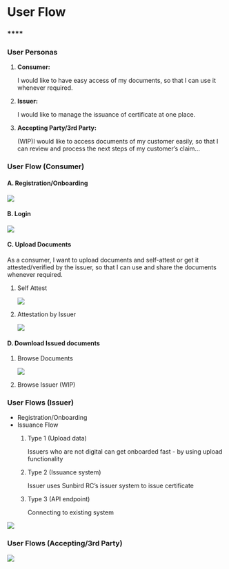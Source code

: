 # User Flow

### \*\*\*\*

### **User Personas**

1. **Consumer:**

   I would like to have easy access of my documents, so that I can use it whenever required.

2. **Issuer:** 

   I would like to manage the issuance of certificate at one place.

3. **Accepting Party/3rd Party:** 

   \(WIP\)I would like to access documents of my customer easily, so that I can review and process the next steps of my customer’s claim…

### **User Flow \(Consumer\)**

#### **A. Registration/Onboarding**

![](https://lh6.googleusercontent.com/-DN5cdPyDLvr7o4DWoD-X9oHiZCfbjgYkPydKDDVOAWTopyN-bp_Er-AwpqdIPxG6hu8PYoV2kfHIwdgrhT6cyDvMPS3pPmM2xHKEx-n5myyjtveKH3xJGIFsvOwudhAd1uMCyjA=s0)

#### **B. Login**

![](https://lh5.googleusercontent.com/nyJzholM5qSD0xBY3WV89Vmj2-3SV5m6mO9GPhQ7KFmtCMD7tC8HsX8425iWsNhHOZit07A9ZpC7XBMPR4KsCVH4c0AcO0QRH6yenEgLcA2e83tuf4wsex6ILeGf0R_IHyD98itm=s0)

#### **C. Upload Documents**

As a consumer, I want to upload documents and self-attest or get it attested/verified by the issuer, so that I can use and share the documents whenever required. 

1. Self Attest 

   ![](https://lh4.googleusercontent.com/oZOxjIgXMHiGIInXishg3k4WDdRDtVWjhne1KUr8uzJ6F_F1dkOzTnWQ_OpymsDN32OWAJcKH75W4L86XTtQfSMP7W4jVe4yKgGpah-yIIOR457BeSRKtMgwMjwrLyO7lx9V-WCj=s0)

2. Attestation by Issuer

   ![](https://lh5.googleusercontent.com/P5tYAgWV7uYh7cctUjPfpYm7HJDYX3ZkU0GWgUvWyeyye_ObRxYCN_HFE7jh4cV-GrWQixw3nDLS2pPQxDXMgM6EOAHyDYIHh_HO1CsWfmtNoqMbEvqUuxCU-5PnljjvAPK9zGMK=s0)

#### **D. Download Issued documents**

1. Browse Documents

   ![](https://lh5.googleusercontent.com/Qwzl3WI-5YrH_gzvlWKvBYP-x5ecwwc-ms5Q943rC2KwuJ_MtqADh9VL831cJkBJMKd6rHsa3aJoFe_cJfovnmjpdB1mJ-QEXII3WOJG6-_3WfcmoljXB4xwsb0I_PA5ADKyyxwN=s0)

2. Browse Issuer \(WIP\)

### **User Flows \(Issuer\)**

* Registration/Onboarding
* Issuance Flow
  1. Type 1 \(Upload data\)

     Issuers who are not digital can get onboarded fast - by using upload functionality

  2. Type 2 \(Issuance system\)

     Issuer uses Sunbird RC’s issuer system to issue certificate

  3. Type 3 \(API endpoint\)

     Connecting to existing system

![](https://lh6.googleusercontent.com/cFI7ljzu2PmEnOQDv-BdCXHxWVH7-vunsXgOhv74wL_hA1P7g_Holgn_pZ1r83URhSSGzVxdAG4bkHNapgtxiuKxaODsiY14_VyN39HJxIr3WfBF6giV9-bGPTiDkGoH3JuVjutZ=s0)

### **User Flows \(Accepting/3rd Party\)**

![](https://lh3.googleusercontent.com/Yp3qVYF3_oMtgXQrsoav-OO_Jld673cXWImFbU8bfYB5vO5zVRXFjURmRWYzkwG_VTu36_mrnV1D1bI6jbw0hPLT9VedPSGqBpC7m8g3MHjGjGSTxdl42OipH62KK5auy6TbQ7_1=s0)

